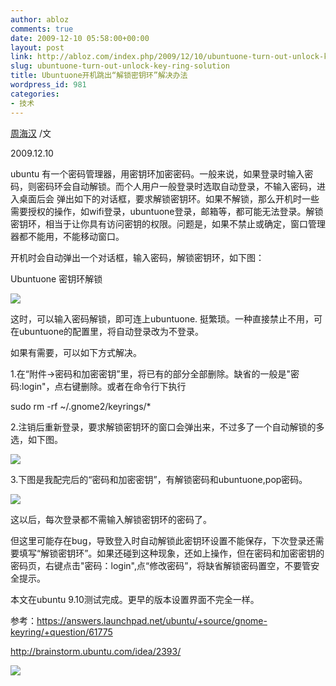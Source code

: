 ```yaml
---
author: abloz
comments: true
date: 2009-12-10 05:58:00+00:00
layout: post
link: http://abloz.com/index.php/2009/12/10/ubuntuone-turn-out-unlock-key-ring-solution/
slug: ubuntuone-turn-out-unlock-key-ring-solution
title: Ubuntuone开机跳出“解锁密钥环”解决办法
wordpress_id: 981
categories:
- 技术
---
```


[周海汉](http://blog.csdn.net/ablo_zhou) /文

2009.12.10

 

ubuntu  有一个密码管理器，用密钥环加密密码。一般来说，如果登录时输入密码，则密码环会自动解锁。而个人用户一般登录时选取自动登录，不输入密码，进入桌面后会 弹出如下的对话框，要求解锁密钥环。如果不解锁，那么开机时一些需要授权的操作，如wifi登录，ubuntuone登录，邮箱等，都可能无法登录。解锁 密钥环，相当于让你具有访问密钥的权限。问题是，如果不禁止或确定，窗口管理器都不能用，不能移动窗口。

开机时会自动弹出一个对话框，输入密码，解锁密钥环，如下图：

 

Ubuntuone 密钥环解锁

![](http://p.blog.csdn.net/images/p_blog_csdn_net/ablo_zhou/EntryImages/20091210/Screenshot-6.png)

 

这时，可以输入密码解锁，即可连上ubuntuone. 挺繁琐。一种直接禁止不用，可在ubuntuone的配置里，将自动登录改为不登录。

 

如果有需要，可以如下方式解决。

1.在“附件->密码和加密密钥”里，将已有的部分全部删除。缺省的一般是"密码:login"，点右键删除。或者在命令行下执行

sudo rm -rf ~/.gnome2/keyrings/*

2.注销后重新登录，要求解锁密钥环的窗口会弹出来，不过多了一个自动解锁的多选，如下图。

![](http://p.blog.csdn.net/images/p_blog_csdn_net/ablo_zhou/EntryImages/20091210/Screenshot-5.png)

 

3.下图是我配完后的“密码和加密密钥”，有解锁密码和ubuntuone,pop密码。

![](http://p.blog.csdn.net/images/p_blog_csdn_net/ablo_zhou/EntryImages/20091210/Screenshot-%E5%AF%86%E7%A0%81%E5%92%8C%E5%8A%A0%E5%AF%86%E5%AF%86%E9%92%A5.png)

这以后，每次登录都不需输入解锁密钥环的密码了。

 

但这里可能存在bug，导致登入时自动解锁此密钥环设置不能保存，下次登录还需要填写“解锁密钥环”。如果还碰到这种现象，还如上操作，但在密码和加密密钥的密码页，右键点击"密码：login",点“修改密码”，将缺省解锁密码置空，不要管安全提示。

 

本文在ubuntu 9.10测试完成。更早的版本设置界面不完全一样。

 

参考：https://answers.launchpad.net/ubuntu/+source/gnome-keyring/+question/61775

http://brainstorm.ubuntu.com/idea/2393/

  
  


![](http://img.zemanta.com/pixy.gif?x-id=35267024-5052-8659-bf37-f0990d29ad7c)
